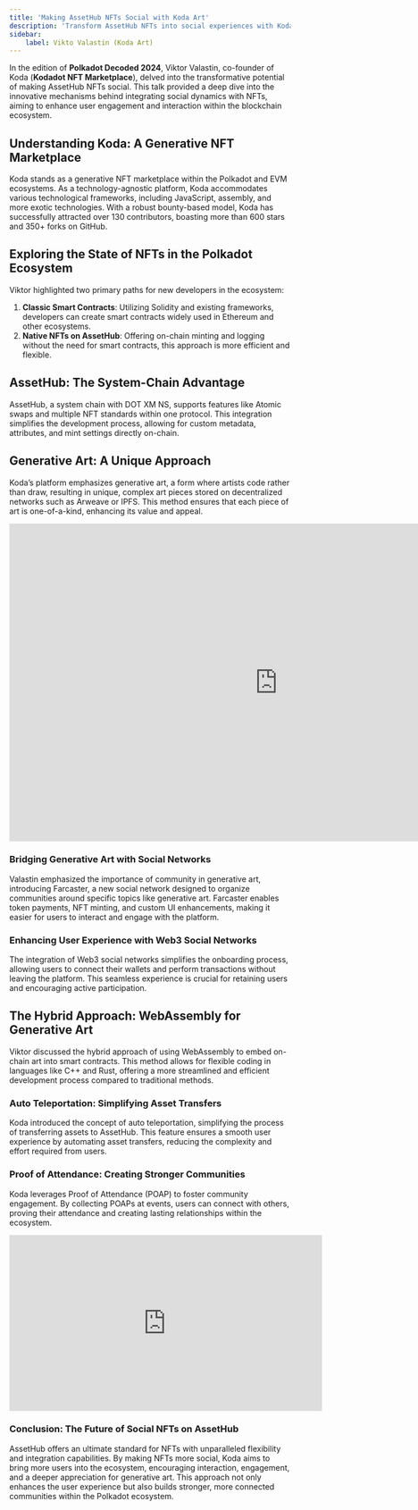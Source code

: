 ```yaml
---
title: 'Making AssetHub NFTs Social with Koda Art'
description: 'Transform AssetHub NFTs into social experiences with Koda, enhancing user engagement and community building within the Polkadot ecosystem.'
sidebar:
    label: Vikto Valastin (Koda Art)
---
```

In the edition of **Polkadot Decoded 2024**, Viktor Valastin, co-founder of Koda (**Kodadot NFT Marketplace**), delved into the transformative potential of making AssetHub NFTs social. This talk provided a deep dive into the innovative mechanisms behind integrating social dynamics with NFTs, aiming to enhance user engagement and interaction within the blockchain ecosystem.

## Understanding Koda: A Generative NFT Marketplace
Koda stands as a generative NFT marketplace within the Polkadot and EVM ecosystems. As a technology-agnostic platform, Koda accommodates various technological frameworks, including JavaScript, assembly, and more exotic technologies. With a robust bounty-based model, Koda has successfully attracted over 130 contributors, boasting more than 600 stars and 350+ forks on GitHub.

## Exploring the State of NFTs in the Polkadot Ecosystem
Viktor highlighted two primary paths for new developers in the ecosystem:
1. **Classic Smart Contracts**: Utilizing Solidity and existing frameworks, developers can create smart contracts widely used in Ethereum and other ecosystems.
2. **Native NFTs on AssetHub**: Offering on-chain minting and logging without the need for smart contracts, this approach is more efficient and flexible.

## AssetHub: The System-Chain Advantage
AssetHub, a system chain with DOT XM NS, supports features like Atomic swaps and multiple NFT standards within one protocol. This integration simplifies the development process, allowing for custom metadata, attributes, and mint settings directly on-chain.

## Generative Art: A Unique Approach
Koda’s platform emphasizes generative art, a form where artists code rather than draw, resulting in unique, complex art pieces stored on decentralized networks such as Arweave or IPFS. This method ensures that each piece of art is one-of-a-kind, enhancing its value and appeal.

<iframe allowfullscreen="allowfullscreen" frameborder="0" height="569" src="https://docs.google.com/presentation/d/e/2PACX-1vQt-xhywvb4EY-jItHSuxD4Dfc5rsbyI4pW8F0mPCpIsnHx1mDwbKIEvwz5jRZqeUxjJ-gBECKD_ucL/embed?start=false&loop=false&delayms=60000" width="960"></iframe>

### Bridging Generative Art with Social Networks
Valastin emphasized the importance of community in generative art, introducing Farcaster, a new social network designed to organize communities around specific topics like generative art. Farcaster enables token payments, NFT minting, and custom UI enhancements, making it easier for users to interact and engage with the platform.

### Enhancing User Experience with Web3 Social Networks
The integration of Web3 social networks simplifies the onboarding process, allowing users to connect their wallets and perform transactions without leaving the platform. This seamless experience is crucial for retaining users and encouraging active participation.

## The Hybrid Approach: WebAssembly for Generative Art
Viktor discussed the hybrid approach of using WebAssembly to embed on-chain art into smart contracts. This method allows for flexible coding in languages like C++ and Rust, offering a more streamlined and efficient development process compared to traditional methods.

### Auto Teleportation: Simplifying Asset Transfers
Koda introduced the concept of auto teleportation, simplifying the process of transferring assets to AssetHub. This feature ensures a smooth user experience by automating asset transfers, reducing the complexity and effort required from users.

### Proof of Attendance: Creating Stronger Communities
Koda leverages Proof of Attendance (POAP) to foster community engagement. By collecting POAPs at events, users can connect with others, proving their attendance and creating lasting relationships within the ecosystem.

<iframe allowfullscreen="allowfullscreen" frameborder="0" height="315" src="https://www.youtube.com/embed/1P0c3GqYx48?si=wEWHBdDh3CtQmdkl" title="YouTube video player" width="560"></iframe>

### Conclusion: The Future of Social NFTs on AssetHub
AssetHub offers an ultimate standard for NFTs with unparalleled flexibility and integration capabilities. By making NFTs more social, Koda aims to bring more users into the ecosystem, encouraging interaction, engagement, and a deeper appreciation for generative art. This approach not only enhances the user experience but also builds stronger, more connected communities within the Polkadot ecosystem.
